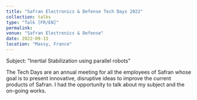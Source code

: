 ```yaml
---
title: "Safran Electronics & Defense Tech Days 2022"
collection: talks
type: "Talk [FR/EN]"
permalink:
venue: "Safran Electronics & Defense"
date: 2022-09-15
location: "Massy, France"
---
```


Subject: "Inertial Stabilization using parallel robots"

The Tech Days are an annual meeting for all the employees of Safran whose goal is to present innovative, disruptive ideas to improve the current products of Safran. I had the opportunity to talk about my subject and the on-going works.
